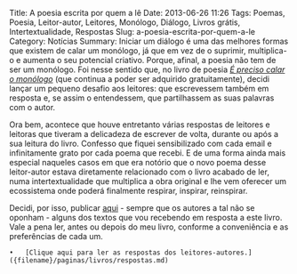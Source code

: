 Title: A poesia escrita por quem a lê
Date: 2013-06-26 11:26
Tags: Poemas, Poesia, Leitor-autor, Leitores, Monólogo, Diálogo, Livros grátis, Intertextualidade, Respostas
Slug: a-poesia-escrita-por-quem-a-le
Category: Notícias
Summary: Iniciar um diálogo é uma das melhores formas que existem de calar um monólogo, já que em vez de o suprimir, multiplica-o e aumenta o seu potencial criativo. Porque, afinal, a poesia não tem de ser um monólogo. Foi nesse sentido que, no livro de poesia *[É preciso calar o monólogo]({filename}/paginas/livros/e_preciso_calar_o_monologo.md)* (que continua a poder ser adquirido gratuitamente), decidi lançar um pequeno desafio aos leitores: que escrevessem também em resposta e, se assim o entendessem, que partilhassem as suas palavras com o autor. 
 
Ora bem, acontece que houve entretanto várias respostas de leitores e leitoras que tiveram a delicadeza de escrever de volta, durante ou após a sua leitura do livro. Confesso que fiquei sensibilizado com cada email e infinitamente grato por cada poema que recebi. E de uma forma ainda mais especial naqueles casos em que era notório que o novo poema desse leitor-autor estava diretamente relacionado com o livro acabado de ler, numa intertextualidade que multiplica a obra original e lhe vem oferecer um ecossistema onde poderá finalmente respirar, inspirar, reinspirar. 

Decidi, por isso, publicar [aqui]({filename}/paginas/livros/respostas.md) - sempre que os autores a tal não se oponham - alguns dos textos que vou recebendo em resposta a este livro. Vale a pena ler, antes ou depois do meu livro, conforme a conveniência e as preferências de cada um.

	•	[Clique aqui para ler as respostas dos leitores-autores.]({filename}/paginas/livros/respostas.md)

